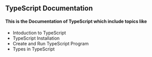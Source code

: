 ## TypeScript Documentation
#### This is the Documentation of TypeScript which include topics like
- Intoduction to TypeScript
- TypeScript Installation
- Create and Run TypeScript Program
- Types in TypeScript
